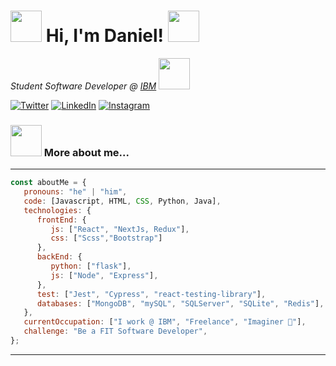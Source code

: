 <h1><img src="https://media.giphy.com/media/jMHfZbVnPjR7hlatmx/giphy.gif" width="50"> Hi, I'm Daniel! <img src="https://media.giphy.com/media/jMHfZbVnPjR7hlatmx/giphy.gif" width="50"></h1>
<p><em> Student Software Developer @ <a href="https://www.ibm.com">IBM</a> 
</em> <img src="https://media.giphy.com/media/7JQIe39F9KsCNN9f99/giphy.gif" width="50">
<br/></p>


<a href="https://twitter.com/RdzCore" target="_blank"><img src="https://img.shields.io/twitter/follow/RdzCore?style=flat-square&labelColor=1da1f2&logo=twitter&logoColor=white&label=Twitter" alt="Twitter"></a>
<a href="https://www.linkedin.com/in/daniel-rodríguez-contreras/" target="_blank"><img src="https://img.shields.io/badge/LinkedIn-%230077B5.svg?&style=flat-square&logo=linkedin&logoColor=white" alt="LinkedIn"></a>
<a href="https://www.instagram.com/rdzcore/" target="_blank"><img src="https://img.shields.io/badge/Instagram-%23E4405F.svg?&style=flat-square&logo=instagram&logoColor=white" alt="Instagram"></a>

### <img src="https://media.giphy.com/media/PLIuwX8r3LoqQ8ns6k/giphy.gif" width="50"> More about me... 
---
```javascript
const aboutMe = {
   pronouns: "he" | "him",
   code: [Javascript, HTML, CSS, Python, Java],
   technologies: {
      frontEnd: {
         js: ["React", "NextJs, Redux"],
         css: ["Scss","Bootstrap"]
      },
      backEnd: {
         python: ["flask"],
         js: ["Node", "Express"],
      },
      test: ["Jest", "Cypress", "react-testing-library"],
      databases: ["MongoDB", "mySQL", "SQLServer", "SQLite", "Redis"],
   },
   currentOccupation: ["I work @ IBM", "Freelance", "Imaginer 🌱"],
   challenge: "Be a FIT Software Developer",
};
```
---

<!--
**DaniRdz/DaniRdz** is a ✨ _special_ ✨ repository because its `README.md` (this file) appears on your GitHub profile.

Here are some ideas to get you started:

- 🔭 I’m currently working on ...
- 🌱 I’m currently learning ...
- 👯 I’m looking to collaborate on ...
- 🤔 I’m looking for help with ...
- 💬 Ask me about ...
- 📫 How to reach me: ...
- 😄 Pronouns: ...
- ⚡ Fun fact: ...
-->
